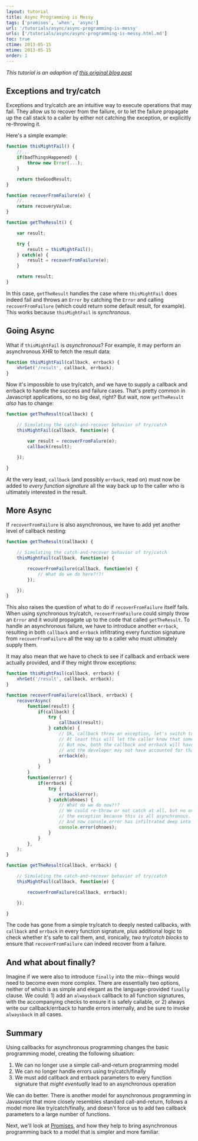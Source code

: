 ```yaml
---
layout: tutorial
title: Async Programming is Messy
tags: ['promises', 'when', 'async']
url: '/tutorials/async/async-programming-is-messy'
urls: ['/tutorials/async/async-programming-is-messy.html.md']
toc: true
ctime: 2013-05-15
mtime: 2013-05-15
order: 1
---
```


*This tutorial is an adaption of [this original blog post](http://blog.briancavalier.com/async-programming-part-1-it-s-messy/)*

## Exceptions and try/catch

Exceptions and try/catch are an intuitive way to execute operations that may fail. They allow us to recover from the failure, or to let the failure propagate up the call stack to a caller by either not catching the exception, or explicitly re-throwing it.

Here's a simple example:

```js
function thisMightFail() {
	//...
	if(badThingsHappened) {
		throw new Error(...);
	}

	return theGoodResult;
}

function recoverFromFailure(e) {
	//...
	return recoveryValue;
}

function getTheResult() {

	var result;

	try {
		result = thisMightFail();
	} catch(e) {
		result = recoverFromFailure(e);
	}

	return result;
}
```

In this case, `getTheResult` handles the case where `thisMightFail` does indeed fail and throws an `Error` by catching the `Error` and calling `recoverFromFailure` (which could return some default result, for example). This works because `thisMightFail` is _synchronous_.

## Going Async

What if `thisMightFail` is _asynchronous_? For example, it may perform an asynchronous XHR to fetch the result data:

```js
function thisMightFail(callback, errback) {
	xhrGet('/result', callback, errback);
}
```

Now it's impossible to use try/catch, and we have to supply a callback and errback to handle the success and failure cases. That's pretty common in Javascript applications, so no big deal, right? But wait, now `getTheResult` _also_ has to change:

```js
function getTheResult(callback) {

	// Simulating the catch-and-recover behavior of try/catch
	thisMightFail(callback, function(e) {

		var result = recoverFromFalure(e);
		callback(result);

	});

}
```

At the very least, `callback` (and possibly `errback`, read on) must now be added to _every function signature_ all the way back up to the caller who is ultimately interested in the result.

## More Async

If `recoverFromFailure` is also asynchronous, we have to add yet another level of callback nesting:

```js
function getTheResult(callback) {

	// Simulating the catch-and-recover behavior of try/catch
	thisMightFail(callback, function(e) {

		recoverFromFailure(callback, function(e) {
			// What do we do here?!?!
		});

	});
}
```

This also raises the question of what to do if `recoverFromFailure` itself fails. When using synchronous try/catch, `recoverFromFailure` could simply throw an `Error` and it would propagate up to the code that called `getTheResult`. To handle an asynchronous failure, we have to introduce another `errback`, resulting in both `callback` and `errback` infiltrating every function signature from `recoverFromFailure` all the way up to a caller who must ultimately supply them.

It may also mean that we have to check to see if callback and errback were actually provided, and if they might throw exceptions:

```js
function thisMightFail(callback, errback) {
	xhrGet('/result', callback, errback);
}

function recoverFromFailure(callback, errback) {
	recoverAsync(
		function(result) {
			if(callback) {
				try {
					callback(result);
				} catch(e) {
					// Ok, callback threw an exception, let's switch to errback
					// At least this will let the caller know that something went wrong.
					// But now, both the callback and errback will have been called, and
					// and the developer may not have accounted for that!
					errback(e);
				}
			}
		}
		function(error) {
			if(errback) {
				try {
					errback(error);
				} catch(ohnoes) {
					// What do we do now?!?
					// We could re-throw or not catch at all, but no one can catch
					// the exception because this is all asynchronous.
					// And now console.error has infiltrated deep into our code, too!
					console.error(ohnoes);
				}
			}
		},
	);
}

function getTheResult(callback, errback) {

	// Simulating the catch-and-recover behavior of try/catch
	thisMightFail(callback, function(e) {

		recoverFromFailure(callback, errback);

	});

}
```

The code has gone from a simple try/catch to deeply nested callbacks, with `callback` and `errback` in every function signature, plus additional logic to check whether it's safe to call them, and, ironically, _two try/catch blocks_ to ensure that `recoverFromFailure` can indeed recover from a failure.

## And what about finally?

Imagine if we were also to introduce `finally` into the mix--things would need to become even more complex. There are essentially two options, neither of which is as simple and elegant as the language-provided `finally` clause. We could: 1) add an `alwaysback` callback to all function signatures, with the accompanying checks to ensure it is safely callable, or 2) always write our callback/errback to handle errors internally, and be sure to invoke `alwaysback` in all cases.

## Summary

Using callbacks for asynchronous programming changes the basic programming model, creating the following situation:

  1. We can no longer use a simple call-and-return programming model
  2. We can no longer handle errors using try/catch/finally
  3. We must add callback and errback parameters to every function signature that _might eventually_ lead to an asynchronous operation

We can do better. There is another model for asynchronous programming in Javascript that more closely resembles standard call-and-return, follows a model more like try/catch/finally, and doesn't force us to add two callback parameters to a large number of functions.

Next, we'll look at [Promises](./async-programming-with-promises), and how they help to bring asynchronous programming back to a model that is simpler and more familiar.
